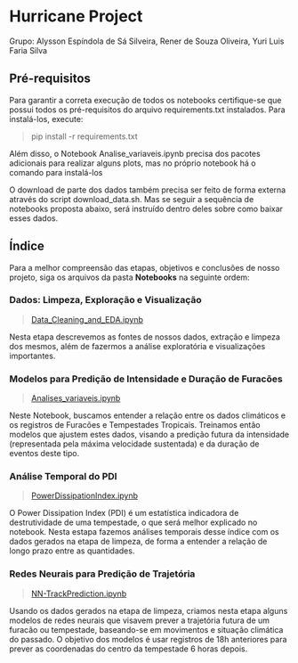 # Hurricane Project

Grupo: Alysson Espíndola de Sá Silveira, Rener de Souza Oliveira, Yuri Luis Faria Silva

## Pré-requisitos

Para garantir a correta execução de todos os notebooks certifique-se que possui todos os pré-requisitos do arquivo requirements.txt instalados. Para instalá-los, execute:

> pip install -r requirements.txt

Além disso, o Notebook Analise_variaveis.ipynb precisa dos pacotes adicionais para realizar alguns plots, mas no próprio notebook há o comando para instalá-los

O download de parte dos dados também precisa ser feito de forma externa através do script download_data.sh. Mas se seguir a sequência de notebooks proposta abaixo, será instruído dentro deles sobre como baixar esses dados.

## Índice

Para a melhor compreensão das etapas, objetivos e conclusões de nosso projeto, siga os arquivos da pasta **Notebooks** na seguinte ordem:

### Dados: Limpeza, Exploração e Visualização
> [Data_Cleaning_and_EDA.ipynb](https://github.com/reneroliveira/Hurricane_Project/blob/master/Notebooks/Data_Cleaning_and_EDA.ipynb)

Nesta etapa descrevemos as fontes de nossos dados, extração e limpeza dos mesmos, além de fazermos a análise exploratória e visualizações importantes.

### Modelos para Predição de Intensidade e Duração de Furacões
> [Analises_variaveis.ipynb](https://github.com/reneroliveira/Hurricane_Project/blob/master/Notebooks/Analises_variaveis.ipynb)

Neste Notebook, buscamos entender a relação entre os dados climáticos e os registros de Furacões e Tempestades Tropicais. Treinamos então modelos que ajustem estes dados, visando a predição futura da intensidade (representada pela máxima velocidade sustentada) e da duração de eventos deste tipo.

### Análise Temporal do PDI
> [PowerDissipationIndex.ipynb](https://github.com/reneroliveira/Hurricane_Project/blob/master/Notebooks/PowerDissipationIndex.ipynb)

O Power Dissipation Index (PDI) é um estatística indicadora de destrutividade de uma tempestade, o que será melhor explicado no notebook. Nesta estapa fazemos análises temporais desse índice com os dados gerados na etapa de limpeza, de forma a entender a relação de longo prazo entre as quantidades.

### Redes Neurais para Predição de Trajetória
> [NN-TrackPrediction.ipynb](https://github.com/reneroliveira/Hurricane_Project/blob/master/Notebooks/NN-TrackPrediction.ipynb)

Usando os dados gerados na etapa de limpeza, criamos nesta etapa alguns modelos de redes neurais que visavem prever a trajetória futura de um furacão ou tempestade, baseando-se em movimentos e situação climática do passado. O objetivo dos modelos é usar registros de 18h anteriores para prever as coordenadas do centro da tempestade 6 horas depois.
